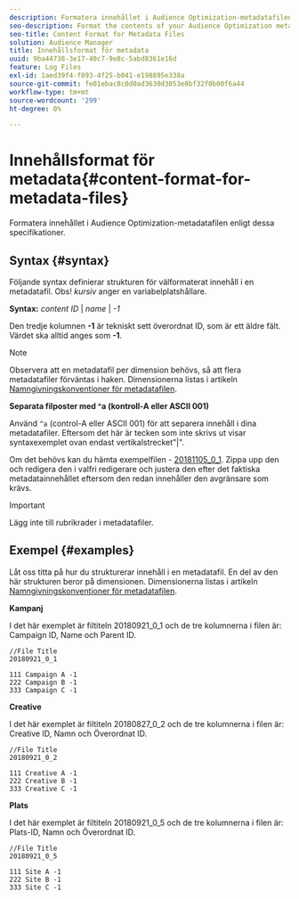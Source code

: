 ```yaml
---
description: Formatera innehållet i Audience Optimization-metadatafilen enligt dessa specifikationer.
seo-description: Format the contents of your Audience Optimization metadata file according to these specifications.
seo-title: Content Format for Metadata Files
solution: Audience Manager
title: Innehållsformat för metadata
uuid: 9ba44738-3e17-40c7-9e8c-5abd8361e16d
feature: Log Files
exl-id: 1aed39f4-f893-4f25-b041-e198895e338a
source-git-commit: fe01ebac8c0d0ad3630d3853e0bf32f0b00f6a44
workflow-type: tm+mt
source-wordcount: '299'
ht-degree: 0%

---
```


# Innehållsformat för metadata{#content-format-for-metadata-files}

Formatera innehållet i Audience Optimization-metadatafilen enligt dessa specifikationer.

## Syntax {#syntax}

Följande syntax definierar strukturen för välformaterat innehåll i en metadatafil. Obs! *kursiv* anger en variabelplatshållare.

**Syntax:** *content ID* | *name* | *-1*

<!--In the contents syntax, you'll notice a parent ID variable. Don't confuse it with the parent ID used in the [metadata file name](../../../reporting/audience-optimization-reports/metadata-files-intro/metadata-file-names.md). These 2 variables seem similar, but they represent different things. In the file name, the parent ID corresponds to a category like "campaign" (ID 1), "placement" (ID 3), or "tactic" (ID 9), etc. In the file body:-->

Den tredje kolumnen **-1** är tekniskt sett överordnat ID, som är ett äldre fält. Värdet ska alltid anges som **-1**.

>[!NOTE]
>
>Observera att en metadatafil per dimension behövs, så att flera metadatafiler förväntas i haken. Dimensionerna listas i artikeln [Namngivningskonventioner för metadatafilen](../../../reporting/audience-optimization-reports/metadata-files-intro/metadata-file-names.md#child-dimension).

**Separata filposter med ^a (kontroll-A eller ASCII 001)**

Använd `^a` (control-A eller ASCII 001) för att separera innehåll i dina metadatafiler. Eftersom det här är tecken som inte skrivs ut visar syntaxexemplet ovan endast vertikalstrecket&quot;|&quot;.

Om det behövs kan du hämta exempelfilen - [20181105_0_1](assets/20181105_0_1.zip). Zippa upp den och redigera den i valfri redigerare och justera den efter det faktiska metadatainnehållet eftersom den redan innehåller den avgränsare som krävs.

>[!IMPORTANT]
>
>Lägg inte till rubrikrader i metadatafiler.

## Exempel {#examples}

Låt oss titta på hur du strukturerar innehåll i en metadatafil. En del av den här strukturen beror på dimensionen. Dimensionerna listas i artikeln [Namngivningskonventioner för metadatafilen](../../../reporting/audience-optimization-reports/metadata-files-intro/metadata-file-names.md#child-dimension).

**Kampanj**

I det här exemplet är filtiteln 20180921_0_1 och de tre kolumnerna i filen är: Campaign ID, Name och Parent ID.

<!--Let's say you want to populate the creative drop down menu with creative names from a particular campaign. In this case, your metadata file name would include ID 1 (campaign) and ID 2 (creative). Following the content syntax, your metadata file would contain the creative ID, creative name, and actual campaign ID.-->

```
//File Title
20180921_0_1

111 Campaign A -1
222 Campaign B -1
333 Campaign C -1
```

**Creative**

I det här exemplet är filtiteln 20180827_0_2 och de tre kolumnerna i filen är: Creative ID, Namn och Överordnat ID.

```
//File Title
20180921_0_2

111 Creative A -1
222 Creative B -1
333 Creative C -1
```

**Plats**

I det här exemplet är filtiteln 20180921_0_5 och de tre kolumnerna i filen är: Plats-ID, Namn och Överordnat ID.

```
//File Title
20180921_0_5

111 Site A -1
222 Site B -1
333 Site C -1
```
